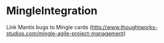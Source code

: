 MingleIntegration
=================

Link Mantis bugs to Mingle cards (http://www.thoughtworks-studios.com/mingle-agile-project-management)
